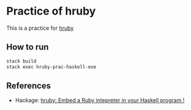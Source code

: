 # Practice of hruby

This is a practice for [hruby](https://github.com/bartavelle/hruby)

## How to run

```bash
stack build
stack exec hruby-prac-haskell-exe
```
## References

* Hackage: [hruby: Embed a Ruby intepreter in your Haskell program !](https://hackage.haskell.org/package/hruby-0.3.1)